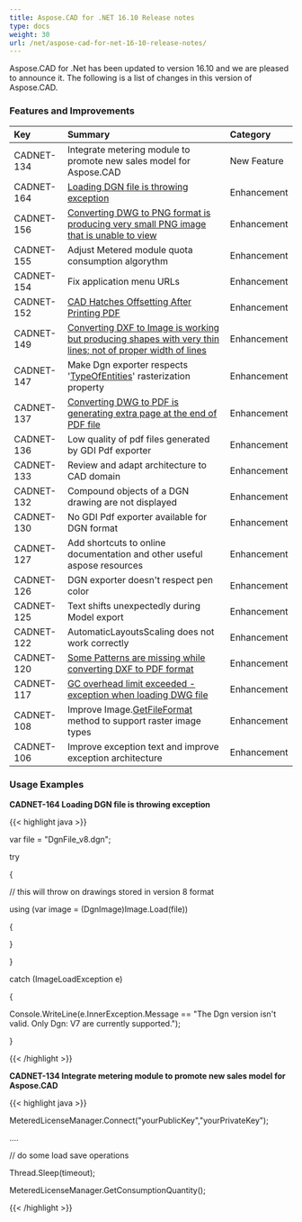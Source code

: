 ```yaml
---
title: Aspose.CAD for .NET 16.10 Release notes
type: docs
weight: 30
url: /net/aspose-cad-for-net-16-10-release-notes/
---
```


Aspose.CAD for .Net has been updated to version 16.10 and we are pleased to announce it. The following is a list of changes in this version of Aspose.CAD.
### **Features and Improvements**

|**Key** |**Summary** |**Category** |
| :- | :- | :- |
|CADNET-134 |Integrate metering module to promote new sales model for Aspose.CAD |New Feature |
|CADNET-164 |[Loading DGN file is throwing exception](http://www.aspose.com/community/forums/thread/785056/aspose.cad-1.1.0-failed-to-load-dgn-file.aspx)|Enhancement |
|CADNET-156 |[Converting DWG to PNG format is producing very small PNG image that is unable to view](http://www.aspose.com/community/forums/thread/783250/aspose.cad-1.1.0-dwg-document-is-rendered-into-small-image.aspx)|Enhancement |
|CADNET-155 |Adjust Metered module quota consumption algorythm |Enhancement |
|CADNET-154 |Fix application menu URLs |Enhancement |
|CADNET-152 |[CAD Hatches Offsetting After Printing PDF](http://www.aspose.com/community/forums/thread/779909.aspx)|Enhancement |
|CADNET-149 |[Converting DXF to Image is working but producing shapes with very thin lines; not of proper width of lines](http://www.aspose.com/community/forums/thread/778925/cad-for-.net-line-thickness-problem-xl-64435.aspx)|Enhancement |
|CADNET-147 |Make Dgn exporter respects '[TypeOfEntities](/pages/createpage.action?spaceKey=cadnet&title=TypeOfEntities&linkCreation=true&fromPageId=20381706)' rasterization property |Enhancement |
|CADNET-137 |[Converting DWG to PDF is generating extra page at the end of PDF file](http://www.aspose.com/community/forums/thread/775407/aspose.cad-1.1.0-extra-blank-page-created-when-convering-dwg-to-pdf.aspx)|Enhancement |
|CADNET-136 |Low quality of pdf files generated by GDI Pdf exporter |Enhancement |
|CADNET-133 |Review and adapt architecture to CAD domain |Enhancement |
|CADNET-132 |Compound objects of a DGN drawing are not displayed |Enhancement |
|CADNET-130 |No GDI Pdf exporter available for DGN format |Enhancement |
|CADNET-127 |Add shortcuts to online documentation and other useful aspose resources |Enhancement |
|CADNET-126 |DGN exporter doesn't respect pen color |Enhancement |
|CADNET-125 |Text shifts unexpectedly during Model export |Enhancement |
|CADNET-122 |AutomaticLayoutsScaling does not work correctly |Enhancement |
|CADNET-120 |[Some Patterns are missing while converting DXF to PDF format](http://www.aspose.com/community/forums/thread/752283/some-hatch-patterns-displaying-incorrectly.aspx)|Enhancement |
|CADNET-117 |[GC overhead limit exceeded - exception when loading DWG file](http://www.aspose.com/community/forums/thread/747056/hang-loading-dwg-file.aspx)|Enhancement |
|CADNET-108 |Improve Image.[GetFileFormat](/pages/createpage.action?spaceKey=cadnet&title=GetFileFormat&linkCreation=true&fromPageId=20381706) method to support raster image types |Enhancement |
|CADNET-106 |Improve exception text and improve exception architecture |Enhancement |
### **Usage Examples**
**CADNET-164 Loading DGN file is throwing exception**

{{< highlight java >}}

 var file = "DgnFile_v8.dgn";

try

{

  // this will throw on drawings stored in version 8 format

  using (var image = (DgnImage)Image.Load(file))

  {

  }

}

catch (ImageLoadException e)

{

   Console.WriteLine(e.InnerException.Message == "The Dgn version isn't valid. Only Dgn: V7 are currently supported.");

}

{{< /highlight >}}

**CADNET-134 Integrate metering module to promote new sales model for Aspose.CAD**

{{< highlight java >}}

   MeteredLicenseManager.Connect("yourPublicKey","yourPrivateKey");

  ....

  // do some load save operations

  Thread.Sleep(timeout);

  MeteredLicenseManager.GetConsumptionQuantity();

{{< /highlight >}}
